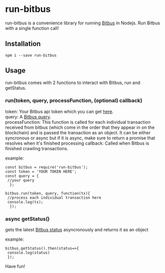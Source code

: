 # run-bitbus
 
run-bitbus is a convenience library for running [Bitbus](https://bitbus.network) in Nodejs. Run Bitbus with a single function call!

## Installation 

`npm i --save run-bitbus`

## Usage

run-bitbus comes with 2 functions to interact with Bitbus, run and getStatus.

### run(token, query, processFunction, (optional) callback)

token: Your Bitbus api token which you can get [here](https://token.planaria.network).  
query: A [Bitbus query](https://docs.bitbus.network/#/?id=_2-query).  
processFunction: This function is called for each individual transaction received from bitbus (which come in the order that they appear in on the blockchain) and is passed the transaction as an object. It can be either syncronous or async but if it is async, make sure to return a promise that resolves when it's finished processing
callback: Called when Bitbus is finished crawling transactions.


example:

```
const bitbus = require('run-bitbus');
const token = 'YOUR TOKEN HERE';
const query = {
 //your query
  };

bitbus.run(token, query, function(tx){
 //process each individual transaction here
 console.log(tx);
  });
 ```
  
  
### async getStatus()

gets the latest [Bitbus status](https://docs.bitbus.network/#/?id=_3-status) asyncronously and returns it as an object

example:

```
bitbus.getStatus().then(status=>{
 console.log(status)
 });
```

Have fun!
